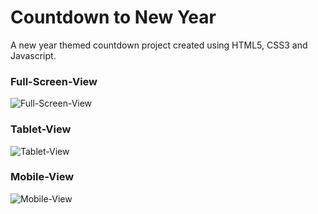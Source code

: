 # Countdown to New Year
A new year themed countdown project created using HTML5, CSS3 and Javascript.
### Full-Screen-View
![Full-Screen-View](https://user-images.githubusercontent.com/116375231/202871582-34d6f6d4-2c59-44a1-89f7-aacab532e124.png)
### Tablet-View
![Tablet-View](https://user-images.githubusercontent.com/116375231/202871610-a0ec7123-08d9-4c77-aeb4-94c877d8c90c.png)
### Mobile-View
![Mobile-View](https://user-images.githubusercontent.com/116375231/202871606-23e59fc8-4a8a-44b2-9c92-411daa899b23.png)
